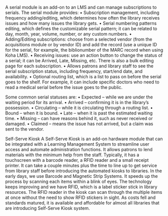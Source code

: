 A serial module is an add-on to an LMS and can manage subscriptions to serials.
The serial module provides:
	•	Subscription management, including frequency adding/editing, which determines how often the library receives issues and how many issues the library gets.
	•	Serial numbering patterns editing, which defines the customizable serial pattern; it can be related to day, month, year, volume, number, or any custom numbers.
	•	Adding/Editing subscriptions: choose from a selected vendor (from the acquisitions module or by vendor ID) and add the record (use a unique ID for the serial, for example, the biblionumber of the MARC record when using Koha LMS).
	•	Receiving issues: use an action button to change the status of a serial; it can be Arrived, Late, Missing, etc. There is also a bulk editing page for each subscription.
	•	Allows patrons and library staff to see the serial subscription status, including frequency, start/end date, and availability.
	•	Optional routing list, which is a list to pass on before the serial goes to the shelf. For example, it can include specific doctors who need to read a medical serial before the issue goes to the public.

Some common serial statuses are:
	•	Expected – while we are under the waiting period for its arrival.
	•	Arrived – confirming it is in the library’s possession.
	•	Circulating – while it is circulating through a routing list.
	•	Bound – when it is bound.
	•	Late – when it is past the estimated waiting time.
	•	Missing – can have reasons behind it, such as never received or damaged.
	•	Claimed – means the issue has not arrived, but a claim was sent to the vendor.



  Self-Serve Kiosk
A Self-Serve Kiosk is an add-on hardware module that can be integrated with a Learning Management System to streamline user access and automate administration functions. It allows patrons to lend materials with the minimum help from the staff. Typically, it has a touchscreen with a barcode reader, a RFID reader and a small receipt printer.
It can take a couple minutes plus the time to line up to get service from library staff before introducing the automated kiosks to libraries. In the early days, we use Barcode and Magnetic Strip Systems. It speeds up the process by scanning each items within a blink of eyes.
The technology keeps improving and we have RFID, which is a label sticker stick in library resources. The RFID reader in the kiosk can scan through the multiple items at once without the need to show RFID stickers in sight. As costs fell and standards matured, it is available and affordable for almost all libraries that are introducing Self-Serve Kiosk system. 